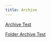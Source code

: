 ```yaml
---
title: Archive
---
```

[Archive Test](/arch_test.html)

<a href="_archive/folder_arch_test.html">Folder Archive Test</a>
